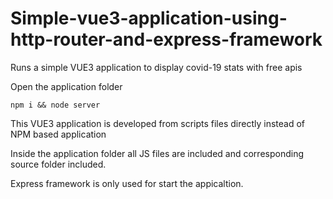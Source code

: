 # Simple-vue3-application-using-http-router-and-express-framework
Runs a simple VUE3 application to display covid-19 stats with free apis

Open the application folder

```npm i && node server```

This VUE3 application is developed from scripts files directly instead of NPM based application

Inside the application folder all JS files are included and corresponding source folder included.

Express framework is only used for start the appicaltion.
